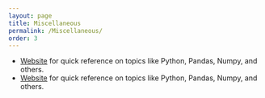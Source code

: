 ```yaml
---
layout: page
title: Miscellaneous
permalink: /Miscellaneous/
order: 3
---
```


- [Website](https://t.co/7DtawV9oTN?amp=1) for quick reference on topics like Python, Pandas, Numpy, and others.
- [Website](https://t.co/7DtawV9oTN?amp=1) for quick reference on topics like Python, Pandas, Numpy, and others.